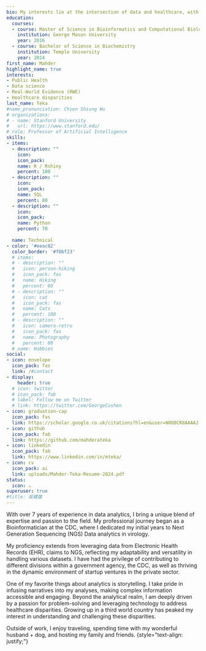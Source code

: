 ```yaml
---
bio: My interests lie at the intersection of data and healthcare, with the ultimate goal of leveraging data to promote healthcare access for all. 
education:
  courses:
  - course: Master of Science in Bioinformatics and Computational Biology
    institution: George Mason University
    year: 2016
  - course: Bachelor of Science in Biochemistry
    institution: Temple University
    year: 2014
first_name: Mahder
highlight_name: true
interests:
- Public Health
- Data science 
- Real-World Evidence (RWE)
- Healthcare disparities 
last_name: Teka
#name_pronunciation: Chien Shiung Wu
# organizations:
# - name: Stanford University
#   url: https://www.stanford.edu/
# role: Professor of Artificial Intelligence
skills:
- items:
  - description: ""
    icon: 
    icon_pack: 
    name: R / Rshiny
    percent: 100
  - description: ""
    icon: 
    icon_pack: 
    name: SQL
    percent: 80
  - description: ""
    icon: 
    icon_pack: 
    name: Python
    percent: 70
  
  name: Technical
- color: '#eeac02'
  color_border: '#f0bf23'
  # items:
  # - description: ""
  #   icon: person-hiking
  #   icon_pack: fas
  #   name: Hiking
  #   percent: 60
  # - description: ""
  #   icon: cat
  #   icon_pack: fas
  #   name: Cats
  #   percent: 100
  # - description: ""
  #   icon: camera-retro
  #   icon_pack: fas
  #   name: Photography
  #   percent: 80
  # name: Hobbies
social:
- icon: envelope
  icon_pack: fas
  link: /#contact
- display:
    header: true
  # icon: twitter
  # icon_pack: fab
  # label: Follow me on Twitter
  # link: https://twitter.com/GeorgeCushen
- icon: graduation-cap
  icon_pack: fas
  link: https://scholar.google.co.uk/citations?hl=en&user=N0O8CR8AAAAJ
- icon: github
  icon_pack: fab
  link: https://github.com/mahderateka
- icon: linkedin
  icon_pack: fab
  link: https://www.linkedin.com/in/mteka/
- icon: cv
  icon_pack: ai
  link: uploads/Mahder-Teka-Resume-2024.pdf
status:
  icon: ☕️
superuser: true
#title: 吳健雄
---
```



With over 7 years of experience in data analytics, I bring a unique blend of expertise and passion to the field. My professional journey began as a Bioinformatician at the CDC, where I dedicated my initial years to Next Generation Sequencing (NGS) Data analytics in virology. 

My proficiency extends from leveraging data from Electronic Health Records (EHR), claims to NGS, reflecting my adaptability and versatility in handling various datasets. I have had the privilege of contributing to different divisions within a government agency, the CDC, as well as thriving in the dynamic environment of startup ventures in the private sector.

One of my favorite things about analytics is storytelling. I take pride in infusing narratives into my analyses, making complex information accessible and engaging. Beyond the analytical realm, I am deeply driven by a passion for problem-solving and leveraging technology to address healthcare disparities. Growing up in a third world country has peaked my interest in understanding and challenging these disparities. 

Outside of work, I enjoy traveling, spending time  with my wonderful husband + dog, and hosting my family and friends. 
{style="text-align: justify;"}
